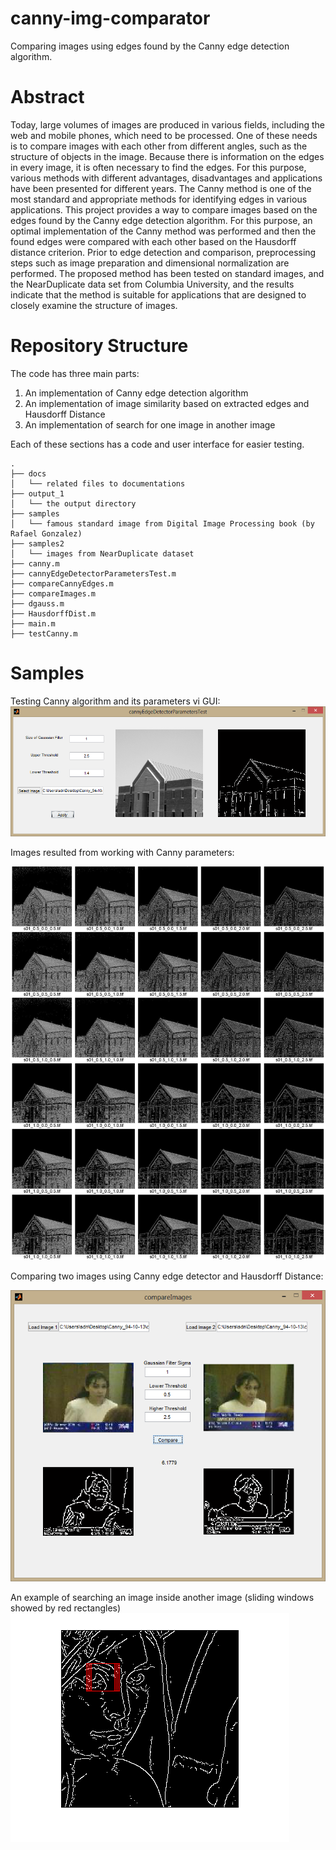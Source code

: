 # canny-img-comparator
Comparing images using edges found by the Canny edge detection algorithm.

# Abstract
Today, large volumes of images are produced in various fields, including the web and mobile phones, which need to be
processed. One of these needs is to compare images with each other from different angles, such as the structure of 
objects in the image. Because there is information on the edges in every image, it is often necessary to find the edges.
For this purpose, various methods with different advantages, disadvantages and applications have been presented for
different years. The Canny method is one of the most standard and appropriate methods for identifying edges in various
applications. This project provides a way to compare images based on the edges found by the Canny edge detection
algorithm. For this purpose, an optimal implementation of the Canny method was performed and then the found edges were
compared with each other based on the Hausdorff distance criterion. Prior to edge detection and comparison, preprocessing
steps such as image preparation and dimensional normalization are performed. The proposed method has been tested on
standard images, and the NearDuplicate data set from Columbia University, and the results indicate that the method is 
suitable for applications that are designed to closely examine the structure of images.

# Repository Structure
The code has three main parts:
1. An implementation of Canny edge detection algorithm
2. An implementation of image similarity based on extracted edges and Hausdorff Distance
3. An implementation of search for one image in another image

Each of these sections has a code and user interface for easier testing.

``` text
.
├── docs
│   └── related files to documentations
├── output_1
│   └── the output directory
├── samples
│   └── famous standard image from Digital Image Processing book (by Rafael Gonzalez)
├── samples2
│   └── images from NearDuplicate dataset
├── canny.m
├── cannyEdgeDetectorParametersTest.m
├── compareCannyEdges.m
├── compareImages.m
├── dgauss.m
├── HausdorffDist.m
├── main.m
├── testCanny.m

```


# Samples
Testing Canny algorithm and its parameters vi GUI:
![Testing Canny algorithm and its parameters vi GUI](/docs/threshold-values.png "Testing Canny algorithm and its parameters vi GUI")

Images resulted from working with Canny parameters:

![Applying Canny edge detector with different parameters](/docs/canny-parameters-results.jpg "Applying Canny edge detector with different parameters")

Comparing two images using Canny edge detector and Hausdorff Distance:

![Comparing two images using Canny edge detector and Hausdorff Distance](/docs/compare-images-ui.png "Comparing two images using Canny edge detector and Hausdorff Distance")

An example of searching an image inside another image (sliding windows showed by red rectangles)
![An example of searching an image inside another image](/docs/image-search.tif "An example of searching an image inside another image")